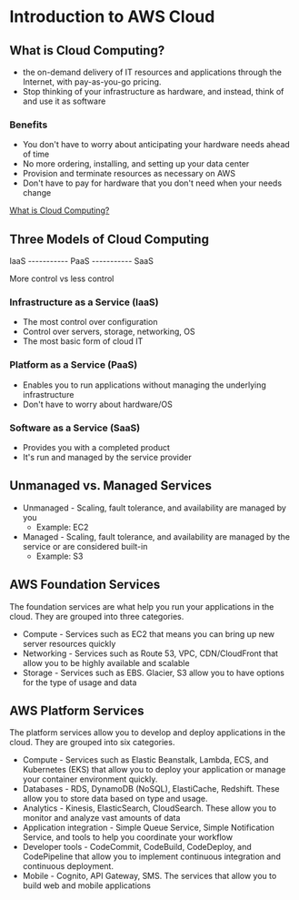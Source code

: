 # Introduction to AWS Cloud

## What is Cloud Computing?
* the on-demand delivery of IT resources and applications through the Internet, with pay-as-you-go pricing. 
* Stop thinking of your infrastructure as hardware, and instead, think of and use it as software

### Benefits
* You don't have to worry about anticipating your hardware needs ahead of time
* No more ordering, installing, and setting up your data center
* Provision and terminate resources as necessary on AWS
* Don't have to pay for hardware that you don't need when your needs change

[What is Cloud Computing?](https://aws.amazon.com/what-is-cloud-computing/)

## Three Models of Cloud Computing

IaaS ----------- PaaS ----------- SaaS

More control      vs           less control

### Infrastructure as a Service (IaaS)
* The most control over configuration
* Control over servers, storage, networking, OS
* The most basic form of cloud IT

### Platform as a Service (PaaS)
* Enables you to run applications without managing the underlying infrastructure
* Don't have to worry about hardware/OS

### Software as a Service (SaaS)
* Provides you with a completed product 
* It's run and managed by the service provider


## Unmanaged vs. Managed Services
 * Unmanaged - Scaling, fault tolerance, and availability are managed by you
    * Example: EC2
 * Managed - Scaling, fault tolerance, and availability are managed by the service or are considered built-in
    * Example: S3 

## AWS Foundation Services
The foundation services are what help you run your applications in the cloud. They are grouped into three categories.
* Compute - Services such as EC2 that means you can bring up new server resources quickly
* Networking - Services such as Route 53, VPC, CDN/CloudFront that allow you to be highly available and scalable
* Storage - Services such as EBS. Glacier, S3 allow you to have options for the type of usage and data

## AWS Platform Services
The platform services allow you to develop and deploy applications in the cloud. They are grouped into six categories.
* Compute - Services such as Elastic Beanstalk, Lambda, ECS, and Kubernetes (EKS) that allow you to deploy your application or manage your container environment quickly.
* Databases - RDS, DynamoDB (NoSQL), ElastiCache, Redshift. These allow you to store data based on type and usage.
* Analytics - Kinesis, ElasticSearch, CloudSearch. These allow you to monitor and analyze vast amounts of data
* Application integration - Simple Queue Service, Simple Notification Service, and tools to help you coordinate your workflow
* Developer tools - CodeCommit, CodeBuild, CodeDeploy, and CodePipeline that allow you to implement continuous integration and continuous deployment.
* Mobile - Cognito, API Gateway, SMS. The services that allow you to build web and mobile applications





     
     
     
     
    
    






